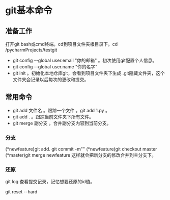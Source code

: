 git基本命令
===
## 准备工作
打开git bash或cmd终端。cd到项目文件夹根目录下。cd /pycharmProjects/testgit
- git config --global user.email "你的邮箱" 。初次使用git配置个人信息。
- git config --global user.name "你的名字"
- git init 。初始化本地仓库git，会看到项目文件夹下生成 .git隐藏文件夹，这个文件夹会记录以后每次的更改和提交。


## 常用命令
- git add 文件名  。跟踪一个文件 。git add 1.py 。
- git add .   。跟踪当前文件夹下所有文件。
- git merge 副分支     。合并副分支内容到当前分支。

### 分支
(*newfeature)git add.        git commit -m""
(*newfeature)git checkout master
(*master)git merge newfeature      这样就会把新分支的修改合并到主分支下。


### 还原
git log    查看提交记录，记忆想要还原的id值。

git reset --hard


